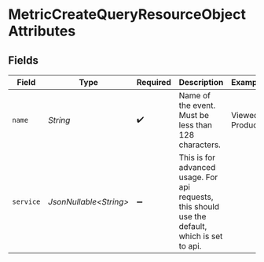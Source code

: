 # MetricCreateQueryResourceObjectAttributes


## Fields

| Field                                                                                           | Type                                                                                            | Required                                                                                        | Description                                                                                     | Example                                                                                         |
| ----------------------------------------------------------------------------------------------- | ----------------------------------------------------------------------------------------------- | ----------------------------------------------------------------------------------------------- | ----------------------------------------------------------------------------------------------- | ----------------------------------------------------------------------------------------------- |
| `name`                                                                                          | *String*                                                                                        | :heavy_check_mark:                                                                              | Name of the event. Must be less than 128 characters.                                            | Viewed Product                                                                                  |
| `service`                                                                                       | *JsonNullable\<String>*                                                                         | :heavy_minus_sign:                                                                              | This is for advanced usage. For api requests, this should use the default, which is set to api. |                                                                                                 |